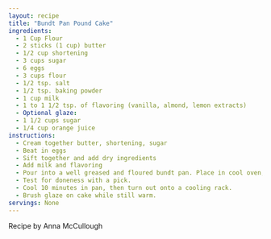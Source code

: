 ```yaml
---
layout: recipe
title: "Bundt Pan Pound Cake"
ingredients:
  - 1 Cup Flour
  - 2 sticks (1 cup) butter
  - 1/2 cup shortening
  - 3 cups sugar
  - 6 eggs
  - 3 cups flour
  - 1/2 tsp. salt
  - 1/2 tsp. baking powder
  - 1 cup milk
  - 1 to 1 1/2 tsp. of flavoring (vanilla, almond, lemon extracts)
  - Optional glaze:
  - 1 1/2 cups sugar
  - 1/4 cup orange juice
instructions:
  - Cream together butter, shortening, sugar
  - Beat in eggs
  - Sift together and add dry ingredients
  - Add milk and flavoring
  - Pour into a well greased and floured bundt pan. Place in cool oven, and turn on to 300. Bake for 1 1/2 hours (90 minutes). 
  - Test for doneness with a pick. 
  - Cool 10 minutes in pan, then turn out onto a cooling rack. 
  - Brush glaze on cake while still warm.
servings: None
---
```


Recipe by Anna McCullough

